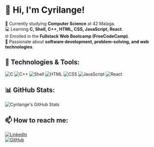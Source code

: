 # 👋 Hi, I'm Cyrilange! 

🏫 Currently studying **Computer Science** at 42 Malaga.  
💻 Learning **C, Shell, C++, HTML, CSS, JavaScript, React**.  
🌐 Enrolled in the **Fullstack Web Bootcamp (FreeCodeCamp)**.  
🚀 Passionate about **software development, problem-solving, and web technologies**.  

## 🔧 Technologies & Tools:
![C](https://img.shields.io/badge/-C-00599C?style=flat-square&logo=c&logoColor=white)
![C++](https://img.shields.io/badge/-C++-00599C?style=flat-square&logo=c%2B%2B&logoColor=white)
![Shell](https://img.shields.io/badge/-Shell_Scripting-4EAA25?style=flat-square&logo=gnu-bash&logoColor=white)
![HTML](https://img.shields.io/badge/-HTML-E34F26?style=flat-square&logo=html5&logoColor=white)
![CSS](https://img.shields.io/badge/-CSS-1572B6?style=flat-square&logo=css3&logoColor=white)
![JavaScript](https://img.shields.io/badge/-JavaScript-F7DF1E?style=flat-square&logo=javascript&logoColor=black)
![React](https://img.shields.io/badge/-React-61DAFB?style=flat-square&logo=react&logoColor=black)

## 📊 GitHub Stats:
![Cyrilange's GitHub Stats](https://github-readme-stats.vercel.app/api?username=Cyrilange&show_icons=true&theme=radical)

## 📫 How to reach me:
[![LinkedIn](https://img.shields.io/badge/-LinkedIn-0077B5?style=flat-square&logo=linkedin&logoColor=white)](https://linkedin.com/in/your-profile)  
[![GitHub](https://img.shields.io/badge/-GitHub-181717?style=flat-square&logo=github&logoColor=white)](https://github.com/Cyrilange)  
